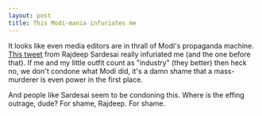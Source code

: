 ```yaml
---
layout: post
title: This Modi-mania infuriates me
---
```


It looks like even media editors are in thrall of Modi's propaganda machine. [This tweet](http://twitter.com/#!/sardesairajdeep/status/25111169043800064) from Rajdeep Sardesai really infuriated me (and the one before that). If me and my little outfit count as "industry" (they better) then heck no, we don't condone what Modi did, it's a damn shame that a mass-murderer is even power in the first place. 

And people like Sardesai seem to be condoning this. Where is the effing outrage, dude? For shame, Rajdeep. For shame.

